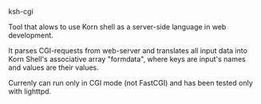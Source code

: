 ksh-cgi

Tool that alows to use Korn shell as a server-side language in web development.

It parses CGI-requests from web-server and translates all input data into Korn Shell's
associative array "formdata", where keys are input's names and values are their values.

Currenly can run only in CGI mode (not FastCGI) and has been tested only with lighttpd.

